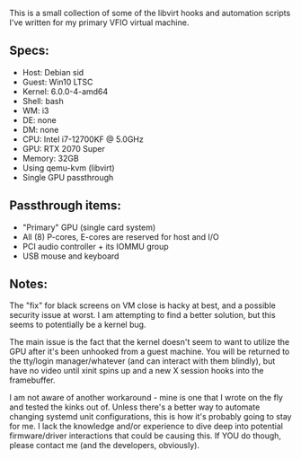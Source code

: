 This is a small collection of some of the libvirt hooks and automation scripts I've written for my primary VFIO virtual machine.

## Specs:
* Host: Debian sid
* Guest: Win10 LTSC
* Kernel: 6.0.0-4-amd64 
* Shell: bash 
* WM: i3
* DE: none
* DM: none
* CPU: Intel i7-12700KF @ 5.0GHz 
* GPU: RTX 2070 Super 
* Memory: 32GB 
* Using qemu-kvm (libvirt)
* Single GPU passthrough

## Passthrough items:
* "Primary" GPU (single card system)
* All (8) P-cores, E-cores are reserved for host and I/O
* PCI audio controller + its IOMMU group
* USB mouse and keyboard


## Notes:
The "fix" for black screens on VM close is hacky at best, and a possible security issue at worst. I am attempting to find a better solution, but this seems to potentially be a kernel bug.

The main issue is the fact that the kernel doesn't seem to want to utilize the GPU after it's been unhooked from a guest machine. You will be returned to the tty/login manager/whatever (and can interact with them blindly), but have no video until xinit spins up and a new X session hooks into the framebuffer. 

I am not aware of another workaround - mine is one that I wrote on the fly and tested the kinks out of. Unless there's a better way to automate changing systemd unit configurations, this is how it's probably going to stay for me. I lack the knowledge and/or experience to dive deep into potential firmware/driver interactions that could be causing this. If YOU do though, please contact me (and the developers, obviously).
